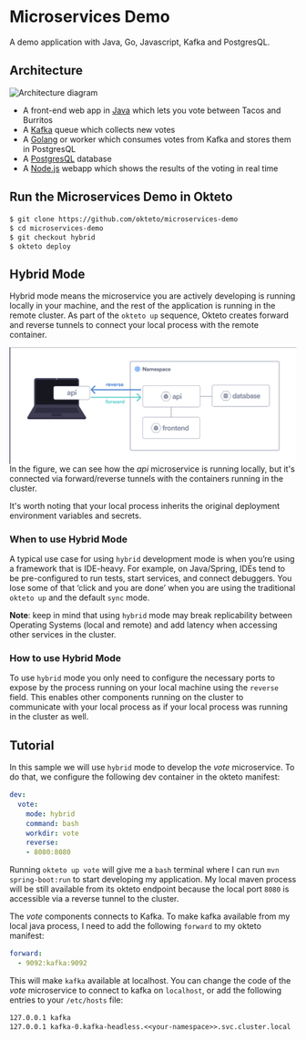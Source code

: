 # Microservices Demo

A demo application with Java, Go, Javascript, Kafka and PostgresQL.

## Architecture

![Architecture diagram](architecture.png)

* A front-end web app in [Java](/vote) which lets you vote between Tacos and Burritos
* A [Kafka](https://bitnami.com/stack/kafka/helm) queue which collects new votes
* A [Golang](/worker) or worker which consumes votes from Kafka and stores them in PostgresQL
* A [PostgresQL](https://bitnami.com/stack/postgresql/helm) database
* A [Node.js](/result) webapp which shows the results of the voting in real time

## Run the Microservices Demo in Okteto

```
$ git clone https://github.com/okteto/microservices-demo
$ cd microservices-demo
$ git checkout hybrid
$ okteto deploy
```

## Hybrid Mode

Hybrid mode means the microservice you are actively developing is running locally in your machine, and the rest of the application is running in the remote cluster.
As part of the `okteto up` sequence, Okteto creates forward and reverse tunnels to connect your local process with the remote container.

<img align="left" src="hybrid-architecture.png">

In the figure, we can see how the *api* microservice is running locally, but it's connected via forward/reverse tunnels with the containers running in the cluster.

It's worth noting that your local process inherits the original deployment environment variables and secrets.

###  When to use Hybrid Mode

A typical use case for using `hybrid` development mode is when you’re using a framework that is IDE-heavy. For example, on Java/Spring, IDEs tend to be pre-configured to run tests, start services, and connect debuggers. You lose some of that ‘click and you are done’ when you are using the traditional `okteto up` and the default `sync` mode.

**Note**: keep in mind that using `hybrid` mode may break replicability between Operating Systems (local and remote) and add latency when accessing other services in the cluster.

### How to use Hybrid Mode

To use `hybrid` mode you only need to configure the necessary ports to expose by the process running on your local machine using the `reverse` field. This enables other components running on the cluster to communicate with your local process as if your local process was running in the cluster as well.

## Tutorial

In this sample we will use `hybrid` mode to develop the *vote* microservice. To do that, we configure the following dev container in the okteto manifest:

```yaml
dev:
  vote:
    mode: hybrid
    command: bash
    workdir: vote
    reverse:
    - 8080:8080
```

Running `okteto up vote` will give me a `bash` terminal where I can run `mvn spring-boot:run` to start developing my application.
My local maven process will be still available from its okteto endpoint because the local port `8080` is accessible via a reverse tunnel to the cluster.

The *vote* components connects to Kafka. To make kafka available from my local java process, I need to add the following `forward` to my okteto manifest:

```yaml
forward:
  - 9092:kafka:9092
```

This will make `kafka` available at localhost. You can change the code of the *vote*  microservice to connect to kafka on `localhost`, or add the following entries to your `/etc/hosts` file:

```
127.0.0.1 kafka
127.0.0.1 kafka-0.kafka-headless.<<your-namespace>>.svc.cluster.local
```
